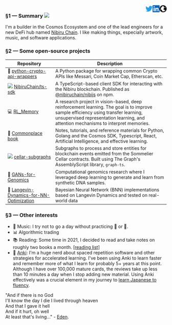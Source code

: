<a href="https://uniquedivine.blog">
  <img align="right" alt="Personal Website" width="22px" src="https://raw.githubusercontent.com/iconic/open-iconic/master/svg/globe.svg" />
</a>
<a href="https://www.linkedin.com/in/unique-divine/">
  <img align="right" alt="LinkedIn" width="22px" src="https://raw.githubusercontent.com/NibiruChain/.github/master/img/linkedin.svg" />
</a>
<a href="https://twitter.com/DeusExUnicus">
  <img align="right" alt="Twitter" width="22px" src="https://raw.githubusercontent.com/NibiruChain/.github/master/img/twitter.svg" />
</a>

### §1 — Summary <img src="https://media.giphy.com/media/WUlplcMpOCEmTGBtBW/giphy.gif" width="30">

I'm a builder in the Cosmos Ecosystem and one of the lead engineers for a new DeFi hub named [Nibiru Chain](https://nibiru.fi). I like making things, especially artwork, music, and software applications. 
 
### §2 — Some open-source projects

| Repository | Description |
| ---- | ----------- |
| 🐍 [python-crypto-api-wrappers] | A Python package for wrapping common Crypto APIs like Messari, Coin Market Cap, Etherscan, etc. |
| <img src="https://upload.wikimedia.org/wikipedia/commons/4/4c/Typescript_logo_2020.svg" height=18> [NibiruChain/ts-sdk](https://github.com/NibiruChain/ts-sdk/) | A TypeScript-based client SDK for interacting with the Nibiru blockchain. Published as [@nibiruchain/nibijs](https://www.npmjs.com/package/@nibiruchain/nibijs) on npm. |
| 💻 [RL_Memory][rl-memory] | A research project in vision-based, deep reinforcement learning. The goal is to improve sample efficiency using transfer learning, unsupervised representation learning, and attention mechanisms to interpret memories. |
| 📝 [Commonplace book][commonplace-book] |  Notes, tutorials, and reference materials for Python, Golang and the Cosmos SDK, Typescript, React, Artificial Intelligence, and effective learning. |
| <img src="https://www.assemblyscript.org/images/icon.svg" style="width:18px; margin: 0; display:inline;"> [cellar-subgraphs](https://github.com/PeggyJV/cellar-subgraphs/) | Subgraphs to process and store entities for blockchain events emitted from the Sommelier Cellar contracts. Built using The Graph's AssemblyScript library, `graph-ts`.  |
| 🧬 [GANs-for-Genomics][genomics-gans-code] | Computational genomics research where I leveraged deep learning to generate and learn from synthetic DNA samples. |
| 🏫 [Langevin-Dynamics-for-NN-Optimization][langevin-repo] | Bayesian Neural Network (BNN) implementations based on Langevin Dynamics and tested on real-world data |

### §3 — Other interests 

- 🎼 Music: I try not to go a day without practicing 🎷 or 🎹.
- 📊 Algorithmic trading
- 📚 Reading: Some time in 2021, I decided to read and take notes on roughly two books a month. [[reading list]][reading-list]
- 🧠 [Anki](https://apps.ankiweb.net/): I'm a huge nerd about spaced repetition software and other strategies for accelerated learning. I've been using Anki to learn faster and remember more of what I learn for probably 5+ years at this point. Although I have over 100,000 mature cards, the reviews take up less than 10 minutes a day when I stop adding new material. Using Anki effectively was a crucial element in my journey to [learn Japanese to fluency](https://uniquedivine.blog/post/japanese/why_learn_jp_again/). 

"And if there is no God  
I'll know the day I die I lived through heaven  
And that I gave it hell  
And if it hurt, oh well  
At least that's living..." - [Eden](https://youtu.be/geZ_5Ri7ANg). 

<!-- ----------   Hyperlinks   ---------- -->

<!-- Repo links -->
[recent project]: https://github.com/Unique-Divine/Langevin-Dynamics-for-NN-Optimization
[python-crypto-api-wrappers]: https://github.com/Unique-Divine/python-crypto-api-wrappers
[rl-memory]: https://github.com/Unique-Divine/RL_memory
[genomics-gans-code]: https://github.com/Unique-Divine/GANs-for-Genomics
[langevin-repo]: https://github.com/Unique-Divine/Langevin-Dynamics-for-NN-Optimization

<!-- Icons links -->
[social-Facebook]: https://www.facebook.com/real.unique.divine 
[commonplace-book]: https://unique-divine.gitbook.io/commonplace-book

<!--  Other links -->
[Jie]: https://www.linkedin.com/in/jie-yuan-03429973/
[Itsik]: https://www.engineering.columbia.edu/faculty/itsik-peer
[reading-list]: https://github.com/Unique-Divine/Unique-Divine/blob/master/list-reading-tracker.md

<!--
**Unique-Divine/Unique-Divine** is a ✨ _special_ ✨ repository because its `README.md` (this file) appears on your GitHub profile.
Here are some ideas to get you started:

### Greetings, human 👋

- 👯 I’m looking to collaborate on ...
- 🤔 I’m looking for help with ...
- 💬 Ask me about ... Anki and language learning Japanese.
- 📫 How to reach me: ...
- 😄 
- ⚡ Fun fact: ...
-->
